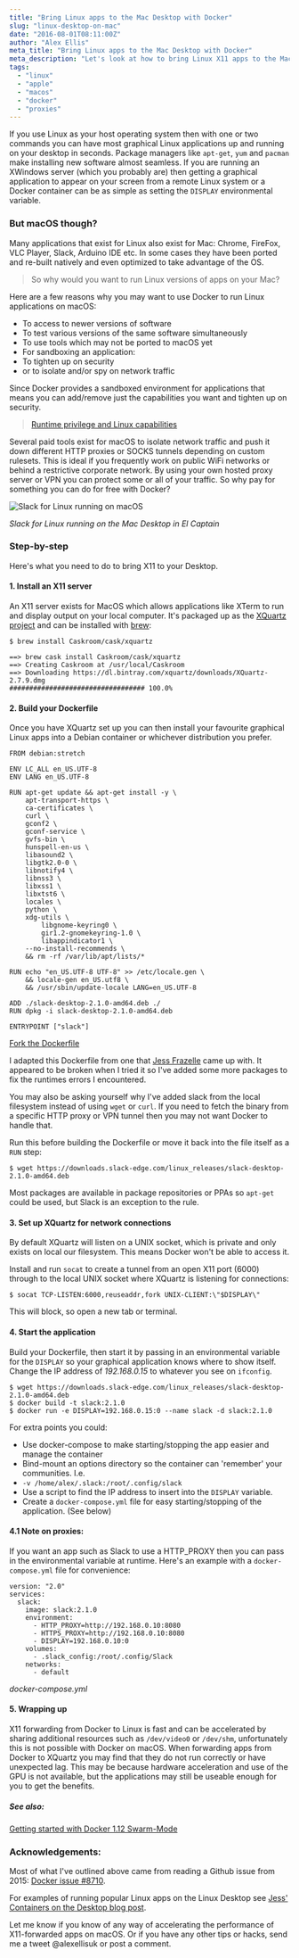 ```yaml
---
title: "Bring Linux apps to the Mac Desktop with Docker"
slug: "linux-desktop-on-mac"
date: "2016-08-01T08:11:00Z"
author: "Alex Ellis"
meta_title: "Bring Linux apps to the Mac Desktop with Docker"
meta_description: "Let's look at how to bring Linux X11 apps to the Mac desktop with Docker. Run and test multiple versions of apps. Secure your surfing through isolation. "
tags:
  - "linux"
  - "apple"
  - "macos"
  - "docker"
  - "proxies"
---
```


If you use Linux as your host operating system then with one or two commands you can have most graphical Linux applications up and running on your desktop in seconds. Package managers like `apt-get`, `yum` and `pacman` make installing new software almost seamless. If you are running an XWindows server (which you probably are) then getting a graphical application to appear on your screen from a remote Linux system or a Docker container can be as simple as setting the `DISPLAY` environmental variable.

### But macOS though?

Many applications that exist for Linux also exist for Mac: Chrome, FireFox, VLC Player, Slack, Arduino IDE etc. In some cases they have been ported and re-built natively and even optimized to take advantage of the OS. 

> So why would you want to run Linux versions of apps on your Mac?

Here are a few reasons why you may want to use Docker to run Linux applications on macOS:

* To access to newer versions of software
* To test various versions of the same software simultaneously
* To use tools which may not be ported to macOS yet
* For sandboxing an application:
 * To tighten up on security
 * or to isolate and/or spy on network traffic

Since Docker provides a sandboxed environment for applications that means you can add/remove just the capabilities you want and tighten up on security. 

> [Runtime privilege and Linux capabilities](https://docs.docker.com/engine/reference/run/#/runtime-privilege-and-linux-capabilities)

Several paid tools exist for macOS to isolate network traffic and push it down different HTTP proxies or SOCKS tunnels depending on custom rulesets. This is ideal if you frequently work on public WiFi networks or behind a restrictive corporate network. By using your own hosted proxy server or VPN you can protect some or all of your traffic. So why pay for something you can do for free with Docker?

![Slack for Linux running on macOS](/content/images/2016/07/slack_2-1-0.png)

*Slack for Linux running on the Mac Desktop in El Captain*

### Step-by-step

Here's what you need to do to bring X11 to your Desktop.
#### 1. Install an X11 server

An X11 server exists for MacOS which allows applications like XTerm to run and display output on your local computer. It's packaged up as the [XQuartz project](https://www.xquartz.org) and can be installed with [brew](http://brew.sh):

```
$ brew install Caskroom/cask/xquartz

==> brew cask install Caskroom/cask/xquartz
==> Creating Caskroom at /usr/local/Caskroom
==> Downloading https://dl.bintray.com/xquartz/downloads/XQuartz-2.7.9.dmg
################################## 100.0%
```

#### 2. Build your Dockerfile

Once you have XQuartz set up you can then install your favourite graphical Linux apps into a Debian container or whichever distribution you prefer.

```
FROM debian:stretch

ENV LC_ALL en_US.UTF-8
ENV LANG en_US.UTF-8

RUN apt-get update && apt-get install -y \
	apt-transport-https \
	ca-certificates \
	curl \
	gconf2 \
	gconf-service \
	gvfs-bin \
	hunspell-en-us \
	libasound2 \
	libgtk2.0-0 \
	libnotify4 \
	libnss3 \
	libxss1 \
	libxtst6 \
	locales \
	python \
	xdg-utils \
        libgnome-keyring0 \
        gir1.2-gnomekeyring-1.0 \
        libappindicator1 \
	--no-install-recommends \
	&& rm -rf /var/lib/apt/lists/*

RUN echo "en_US.UTF-8 UTF-8" >> /etc/locale.gen \
	&& locale-gen en_US.utf8 \
	&& /usr/sbin/update-locale LANG=en_US.UTF-8

ADD ./slack-desktop-2.1.0-amd64.deb ./
RUN dpkg -i slack-desktop-2.1.0-amd64.deb

ENTRYPOINT ["slack"]
```

[Fork the Dockerfile](https://gist.github.com/alexellis/bddcae106587d34e5c5e97ecba375bb1)

I adapted this Dockerfile from one that [Jess Frazelle](https://github.com/jfrazelle/dockerfiles/blob/master/slack/Dockerfile) came up with. It appeared to be broken when I tried it so I've added some more packages to fix the runtimes errors I encountered.

You may also be asking yourself why I've added slack from the local filesystem instead of using `wget` or `curl`. If you need to fetch the binary from a specific HTTP proxy or VPN tunnel then you may not want Docker to handle that. 

Run this before building the Dockerfile or move it back into the file itself as a `RUN` step:

```
$ wget https://downloads.slack-edge.com/linux_releases/slack-desktop-2.1.0-amd64.deb
```

Most packages are available in package repositories or PPAs so `apt-get` could be used, but Slack is an exception to the rule.

#### 3. Set up XQuartz for network connections

By default XQuartz will listen on a UNIX socket, which is private and only exists on local our filesystem. This means Docker won't be able to access it.

Install and run `socat` to create a tunnel from an open X11 port (6000) through to the local UNIX socket where XQuartz is listening for connections:

```
$ socat TCP-LISTEN:6000,reuseaddr,fork UNIX-CLIENT:\"$DISPLAY\"
```

This will block, so open a new tab or terminal.

#### 4. Start the application

Build your Dockerfile, then start it by passing in an environmental variable for the `DISPLAY` so your graphical application knows where to show itself. Change the IP address of *192.168.0.15* to whatever you see on `ifconfig`.

```
$ wget https://downloads.slack-edge.com/linux_releases/slack-desktop-2.1.0-amd64.deb
$ docker build -t slack:2.1.0
$ docker run -e DISPLAY=192.168.0.15:0 --name slack -d slack:2.1.0
```

For extra points you could:

* Use docker-compose to make starting/stopping the app easier and manage the container
* Bind-mount an options directory so the container can 'remember' your communities. I.e.
 * `-v /home/alex/.slack:/root/.config/slack`
* Use a script to find the IP address to insert into the `DISPLAY` variable.
* Create a `docker-compose.yml` file for easy starting/stopping of the application. (See below)

#### 4.1 Note on proxies:

If you want an app such as Slack to use a HTTP_PROXY then you can pass in the environmental variable at runtime. Here's an example with a `docker-compose.yml` file for convenience:

```
version: "2.0"
services:
  slack:
    image: slack:2.1.0
    environment:
      - HTTP_PROXY=http://192.168.0.10:8080
      - HTTPS_PROXY=http://192.168.0.10:8080
      - DISPLAY=192.168.0.10:0
    volumes:
      - .slack_config:/root/.config/Slack
    networks:
      - default
```

*docker-compose.yml*

#### 5. Wrapping up

X11 forwarding from Docker to Linux is fast and can be accelerated by sharing additional resources such as `/dev/video0` or `/dev/shm`, unfortunately this is not possible with Docker on macOS. When forwarding apps from Docker to XQuartz you may find that they do not run correctly or have unexpected lag. This may be because hardware acceleration and use of the GPU is not available, but the applications may still be useable enough for you to get the benefits.

##### See also:

[Getting started with Docker 1.12 Swarm-Mode](http://blog.alexellis.io/tag/swarmmode/)

### Acknowledgements:

Most of what I've outlined above came from reading a Github issue from 2015: [Docker issue #8710](https://github.com/docker/docker/issues/8710).

For examples of running popular Linux apps on the Linux Desktop see [Jess' Containers on the Desktop blog post](https://blog.jessfraz.com/post/docker-containers-on-the-desktop/).

Let me know if you know of any way of accelerating the performance of X11-forwarded apps on macOS. Or if you have any other tips or hacks, send me a tweet @alexellisuk or post a comment.